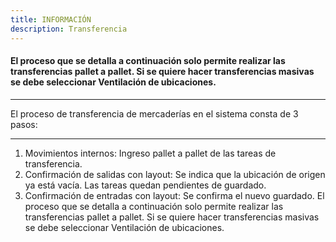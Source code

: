 ```yaml
---
title: INFORMACIÓN
description: Transferencia
---
```


#### El proceso que se detalla a continuación solo permite realizar las transferencias pallet a pallet. Si se quiere hacer transferencias masivas se debe seleccionar Ventilación de ubicaciones.
---
El proceso de transferencia de mercaderías en el sistema consta de 3 pasos:

---

1. Movimientos internos: Ingreso pallet a pallet de las tareas de transferencia.
2.	Confirmación de salidas con layout: Se indica que la ubicación de origen ya está vacía. Las tareas quedan pendientes de guardado.
3. Confirmación de entradas con layout: Se confirma el nuevo guardado.
El proceso que se detalla a continuación solo permite realizar las transferencias pallet a pallet. Si se quiere hacer transferencias masivas se debe seleccionar Ventilación de ubicaciones.




